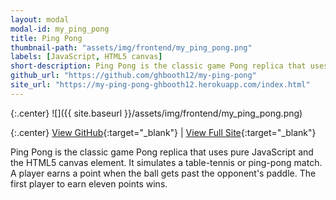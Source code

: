 ```yaml
---
layout: modal
modal-id: my_ping_pong
title: Ping Pong
thumbnail-path: "assets/img/frontend/my_ping_pong.png"
labels: [JavaScript, HTML5 canvas]
short-description: Ping Pong is the classic game Pong replica that uses pure JavaScript and the HTML5 canvas element. It simulates a table-tennis or ping-pong match. A player earns a point when the ball gets past the opponent's paddle. The first player to earn eleven points wins.
github_url: "https://github.com/ghbooth12/my-ping-pong"
site_url: "https://my-ping-pong-ghbooth12.herokuapp.com/index.html"
---
```


{:.center}
![]({{ site.baseurl }}/assets/img/frontend/my_ping_pong.png)

{:.center}
[View GitHub](https://github.com/ghbooth12/my-ping-pong){:target="\_blank"} |
[View Full Site](https://my-ping-pong-ghbooth12.herokuapp.com/index.html){:target="\_blank"}


Ping Pong is the classic game Pong replica that uses pure JavaScript and the HTML5 canvas element. It simulates a table-tennis or ping-pong match. A player earns a point when the ball gets past the opponent's paddle. The first player to earn eleven points wins.